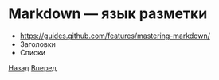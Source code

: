 # __Markdown — язык разметки__
 * https://guides.github.com/features/mastering-markdown/
 * Заголовки
 * Списки

 [Назад](README-6.md) [Вперед](README-8.md)